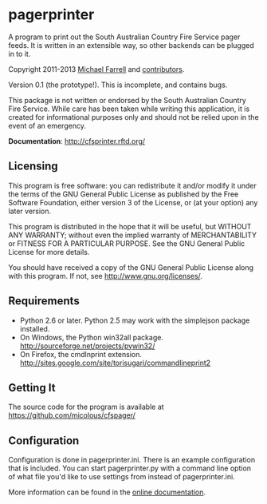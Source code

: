 # pagerprinter #

A program to print out the South Australian Country Fire Service pager feeds.  It is written in an extensible way, so other backends can be plugged in to it.

Copyright 2011-2013 [Michael Farrell](http://micolous.id.au/) and [contributors](AUTHORS.md).

Version 0.1 (the prototype!).  This is incomplete, and contains bugs.

This package is not written or endorsed by the South Australian Country Fire Service.  While care has been taken while writing this application, it is created for informational purposes only and should not be relied upon in the event of an emergency.

**Documentation**: http://cfsprinter.rftd.org/

## Licensing ##

This program is free software: you can redistribute it and/or modify it under the terms of the GNU General Public License as published by the Free Software Foundation, either version 3 of the License, or (at your option) any later version.

This program is distributed in the hope that it will be useful, but WITHOUT ANY WARRANTY; without even the implied warranty of MERCHANTABILITY or FITNESS FOR A PARTICULAR PURPOSE.  See the GNU General Public License for more details.

You should have received a copy of the GNU General Public License along with this program.  If not, see <http://www.gnu.org/licenses/>.

## Requirements ##

 * Python 2.6 or later.  Python 2.5 may work with the simplejson package installed.
 * On Windows, the Python win32all package.  http://sourceforge.net/projects/pywin32/
 * On Firefox, the cmdlnprint extension.  http://sites.google.com/site/torisugari/commandlineprint2

## Getting It ##

The source code for the program is available at https://github.com/micolous/cfspager/

## Configuration ##

Configuration is done in pagerprinter.ini.  There is an example configuration
that is included.  You can start pagerprinter.py with a command line option of
what file you'd like to use settings from instead of pagerprinter.ini.

More information can be found in the [online documentation](http://cfsprinter.rtfd.org/).
